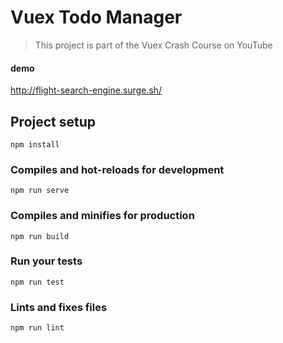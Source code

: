 # Vuex Todo Manager

> This project is part of the Vuex Crash Course on YouTube

#### demo
http://flight-search-engine.surge.sh/


## Project setup

```
npm install
```

### Compiles and hot-reloads for development

```
npm run serve
```

### Compiles and minifies for production

```
npm run build
```

### Run your tests

```
npm run test
```

### Lints and fixes files

```
npm run lint
```
